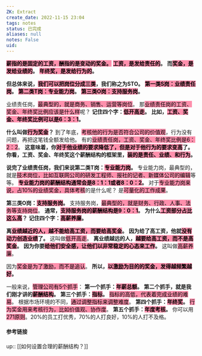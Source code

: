 ```yaml
---
ZK: Extract
create_date: 2022-11-15 23:04
tags: notes
status: 已完成 
aliases: null
notes: False
uid: 
---
```


**<mark style="background: #FF5582A6;">薪指的是固定的工资，酬指的是变动的奖金。</mark>**
**<mark style="background: #FF5582A6;">工资，是发给责任的</mark>。**
**而<mark style="background: #FF5582A6;">奖金，是发给业绩的</mark>。**
**<mark style="background: #FF5582A6;">年终奖，是发给行为的</mark>。**

**但总体来说，<mark style="background: #FF5582A6;">我们可以把岗位分成三类</mark>，我们称之为STO。**
**<mark style="background: #FF5582A6;">第一类S岗：业绩责任岗</mark>。**
**<mark style="background: #FF5582A6;">第二类T岗：专业能力岗</mark>。**
**<mark style="background: #FF5582A6;">第三类O岗：支持服务岗</mark>。**

业绩责任岗，<mark style="background: #FF5582A6;">最典型的，就是商务、销售、运营等岗位</mark>。
那<mark style="background: #FF5582A6;">业绩责任岗的工资、奖金、年终奖比例应该是什么样</mark>呢？
**记住四个字：<mark style="background: #FF5582A6;">低开高走</mark>。**
**比如，<mark style="background: #FF5582A6;">工资、奖金、年终奖比例可以是6：3：1</mark>。**

**什么叫做<mark style="background: #FF5582A6;">行为奖金</mark>？**
到了年底，<mark style="background: #FF5582A6;">考核他的行为是否符合公司的价值观</mark>，行为没有问题，再把这笔钱全额发给他。
有的<mark style="background: #FF5582A6;">业绩责任岗，工资、奖金、年终奖比例是6：2：2</mark>。
**这意味着，你<mark style="background: #FF5582A6;">对于他业绩的要求降低了，但是对于他行为的要求变高</mark>了。**
**你看，工资、奖金、年终奖这个薪酬结构的框架里，<mark style="background: #FF5582A6;">装的是责任、业绩、和行为</mark>。**

**说完了业绩责任岗，我们来说第二类T岗：<mark style="background: #FF5582A6;">专业能力岗</mark>。**
专业能力岗，最典型的，就是<mark style="background: #FF5582A6;">技术岗位，比如互联网公司的研发工程师、报社的记者、新媒体公司的编辑</mark>等等。
**<mark style="background: #FF5582A6;">专业能力岗的薪酬结构通常会是8：1：1或者8：0：2</mark>。**
对于<mark style="background: #FF5582A6;">专业能力岗来说，占10%的业绩奖金，具体考核</mark>的是什么呢？
是<mark style="background: #FF5582A6;">可量化的工作成果</mark>。

**第三类O岗：<mark style="background: #FF5582A6;">支持服务岗</mark>。**
支持服务岗，<mark style="background: #FF5582A6;">最典型的，就是财务、行政、人事、法务等支持岗位</mark>。
**通常，<mark style="background: #FF5582A6;">支持服务岗的薪酬结构是9：0：1</mark>。**
**为什么<mark style="background: #FF5582A6;">工资部分占比这么高</mark>？**
**记住四个字：<mark style="background: #FF5582A6;">高薪养廉</mark>。**

**离<mark style="background: #FF5582A6;">业绩越近的人，越不能给高工资，而要给高奖金</mark>。**
**因为给了高工资，他就<mark style="background: #FF5582A6;">没有动力创造业绩</mark>了。**
这叫做<mark style="background: #FF5582A6;">低开高走</mark>。
**离业绩越远的人，<mark style="background: #FF5582A6;">越要给高工资，而不是高奖金</mark>。**
**因为你要<mark style="background: #FF5582A6;">给他们安全感，让他们以非常稳定的心态来工作</mark>。**
这叫做<mark style="background: #FF5582A6;">高薪养廉</mark>。

因为<mark style="background: #FF5582A6;">奖金是为了激励，而不是追认</mark>。
**所以，<mark style="background: #FF5582A6;">以激励为目的的奖金，发得越频繁越好</mark>。**

一般来说，<mark style="background: #FF5582A6;">管理公司有5个抓手</mark>：
**第一个抓手：<mark style="background: #FF5582A6;">年薪总额</mark>。**
**第二个抓手，就是我们刚才讲的<mark style="background: #FF5582A6;">薪酬结构</mark>。**
**第三个抓手：<mark style="background: #FF5582A6;">指标</mark>。**
<mark style="background: #FF5582A6;">指标的高低，代表着完成业绩的难易</mark>。
根据市场环境的不同，<mark style="background: #FF5582A6;">通过调整指标来调整难度</mark>。
**第四个抓手：<mark style="background: #FF5582A6;">年终奖</mark>。**
<mark style="background: #FF5582A6;">行为奖金用来考核行为，比如价值观、协作度</mark>。
**第五个抓手：<mark style="background: #FF5582A6;">年度考核</mark>。**
你可以用<mark style="background: #FF5582A6;">271原则</mark>。20%的员工打优秀，70%的人打良好，10%的人打不及格。

#### 参考链接

up:: [[如何设置合理的薪酬结构？]]
